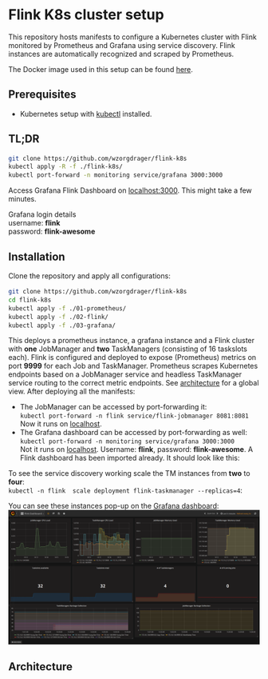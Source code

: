 # Flink K8s cluster setup
This repository hosts manifests to configure a Kubernetes cluster with
Flink monitored by Prometheus and Grafana using service discovery. Flink
instances are automatically recognized and scraped by Prometheus.

The Docker image used in this setup can be found
[here](https://hub.docker.com/r/wzorgdrager/flink-prometheus).

## Prerequisites
- Kubernetes setup with
[kubectl](https://kubernetes.io/docs/tasks/tools/install-kubectl/)
installed.

## TL;DR
```sh
git clone https://github.com/wzorgdrager/flink-k8s
kubectl apply -R -f ./flink-k8s/
kubectl port-forward -n monitoring service/grafana 3000:3000
```

Access Grafana Flink Dashboard on
[localhost:3000](http://localhost:3000/dashboard/db/flink-dashboard?refresh=5s&orgId=1). This might take a few minutes.

Grafana login details  
username: **flink**  
password: **flink-awesome**  

## Installation

Clone the repository and apply all configurations:
```sh
git clone https://github.com/wzorgdrager/flink-k8s
cd flink-k8s
kubectl apply -f ./01-prometheus/
kubectl apply -f ./02-flink/
kubectl apply -f ./03-grafana/
```

This deploys a prometheus instance, a grafana instance and a Flink
cluster with **one** JobManager and **two** TaskManagers (consisting of
16 taskslots each). Flink is configured and deployed to expose
(Prometheus) metrics on port **9999** for each Job and TaskManager.
Prometheus scrapes Kubernetes endpoints based on a JobManager service
and headless TaskManager service routing to the correct metric
endpoints. See [architecture](#architecture) for a global view. After
deploying all the manifests:

- The JobManager can be accessed by port-forwarding it:<br> `kubectl
port-forward -n flink service/flink-jobmanager 8081:8081` <br> Now it
runs on [localhost](http://localhost:8081).
- The Grafana dashboard can be accessed by port-forwarding as well: <br>
`kubectl port-forward -n monitoring service/grafana 3000:3000` <br> Not
it runs on [localhost](http://localhost:3000). Username: **flink**,
password: **flink-awesome**. A Flink dashboard has been imported
already. It should look like this:    



To see the service discovery working scale the TM instances from **two**
to **four**:  
`kubectl -n flink  scale deployment flink-taskmanager
--replicas=4`:

You can see these instances pop-up on the [Grafana
dashboard](http://localhost:3000/dashboard/db/flink-dashboard?refresh=5s&orgId=1):  
![after_scaling](img/after_scaling.png)

## Architecture
